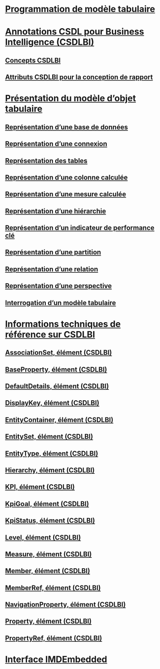 # [Programmation de modèle tabulaire](tabular-model-programming-for-compatibility-levels-1050-through-1103.md)
# [Annotations CSDL pour Business Intelligence (CSDLBI)](csdl-annotations-for-business-intelligence-csdlbi.md)
## [Concepts CSDLBI](csdlbi-concepts.md)
## [Attributs CSDLBI pour la conception de rapport](csdlbi-attributes-for-report-design.md)
# [Présentation du modèle d’objet tabulaire](representation/understanding-tabular-object-model-at-levels-1050-through-1103.md)
## [Représentation d’une base de données](representation/database-representation-tabular.md)
## [Représentation d’une connexion](representation/connection-representation-tabular.md)
## [Représentation des tables](representation/tables-representation-tabular.md)
## [Représentation d’une colonne calculée](representation/tables-calculated-column-representation.md)
## [Représentation d’une mesure calculée](representation/tables-calculated-measure-representation.md)
## [Représentation d’une hiérarchie](representation/tables-hierarchy-representation.md)
## [Représentation d’un indicateur de performance clé](representation/tables-key-performance-indicator-representation.md)
## [Représentation d’une partition](representation/tables-partition-representation.md)
## [Représentation d’une relation](representation/relationship-representation-tabular.md)
## [Représentation d’une perspective](representation/perspective-representation-tabular.md)
## [Interrogation d’un modèle tabulaire](representation/querying-a-tabular-model.md)
# [Informations techniques de référence sur CSDLBI](conceptual-schema-definition-language-csdl/technical-reference-for-bi-annotations-to-csdl.md)
## [AssociationSet, élément (CSDLBI)](conceptual-schema-definition-language-csdl/associationset-element-csdlbi.md)
## [BaseProperty, élément (CSDLBI)](conceptual-schema-definition-language-csdl/baseproperty-element-csdlbi.md)
## [DefaultDetails, élément (CSDLBI)](conceptual-schema-definition-language-csdl/defaultdetails-element-csdlbi.md)
## [DisplayKey, élément (CSDLBI)](conceptual-schema-definition-language-csdl/displaykey-element-csdlbi.md)
## [EntityContainer, élément (CSDLBI)](conceptual-schema-definition-language-csdl/entitycontainer-element-csdlbi.md)
## [EntitySet, élément (CSDLBI)](conceptual-schema-definition-language-csdl/entityset-element-csdlbi.md)
## [EntityType, élément (CSDLBI)](conceptual-schema-definition-language-csdl/entitytype-element-csdlbi.md)
## [Hierarchy, élément (CSDLBI)](conceptual-schema-definition-language-csdl/hierarchy-element-csdlbi.md)
## [KPI, élément (CSDLBI)](conceptual-schema-definition-language-csdl/kpi-element-csdlbi.md)
## [KpiGoal, élément (CSDLBI)](conceptual-schema-definition-language-csdl/kpigoal-element-csdlbi.md)
## [KpiStatus, élément (CSDLBI)](conceptual-schema-definition-language-csdl/kpistatus-element-csdlbi.md)
## [Level, élément (CSDLBI)](conceptual-schema-definition-language-csdl/level-element-csdlbi.md)
## [Measure, élément (CSDLBI)](conceptual-schema-definition-language-csdl/measure-element-csdlbi.md)
## [Member, élément (CSDLBI)](conceptual-schema-definition-language-csdl/member-element-csdlbi.md)
## [MemberRef, élément (CSDLBI)](conceptual-schema-definition-language-csdl/memberref-element-csdlbi.md)
## [NavigationProperty, élément (CSDLBI)](conceptual-schema-definition-language-csdl/navigationproperty-element-csdlbi.md)
## [Property, élément (CSDLBI)](conceptual-schema-definition-language-csdl/property-element-csdlbi.md)
## [PropertyRef, élément (CSDLBI)](conceptual-schema-definition-language-csdl/propertyref-element-csdlbi.md)
# [Interface IMDEmbedded](imdembeddeddata-interface.md)
